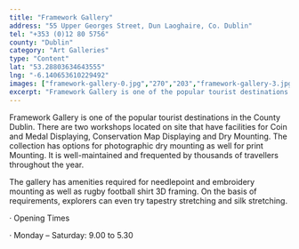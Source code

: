 ```yaml
---
title: "Framework Gallery"
address: "55 Upper Georges Street, Dun Laoghaire, Co. Dublin"
tel: "+353 (0)12 80 5756"
county: "Dublin"
category: "Art Galleries"
type: "Content"
lat: "53.28803634643555"
lng: "-6.140653610229492"
images: ["framework-gallery-0.jpg","270","203","framework-gallery-3.jpg","240","180"]
excerpt: "Framework Gallery is one of the popular tourist destinations in the County Dublin. There are two workshops located on site that have facilities for Co..."
---
```

<p>Framework Gallery is one of the popular tourist destinations in the County Dublin. There are two workshops located on site that have facilities for Coin and Medal Displaying, Conservation Map Displaying and Dry Mounting. The collection has options for photographic dry mounting as well for print Mounting. It is well-maintained and frequented by thousands of travellers throughout the year.</p>  
    <p>The gallery has amenities required for needlepoint and embroidery mounting as well as rugby football shirt 3D framing. On the basis of requirements, explorers can even try tapestry stretching and silk stretching.</p>  
    <p>&middot;         Opening Times</p> 
    <p>&middot;         Monday &ndash; Saturday: 9.00 to 5.30</p>